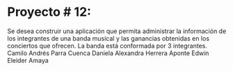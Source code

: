 # Proyecto # 12:
Se desea construir una aplicación que permita administrar la información de los integrantes de una banda
musical y las ganancias obtenidas en los conciertos que ofrecen. La banda está conformada por 3
integrantes.
Camilo Andrés Parra Cuenca
Daniela Alexandra Herrera Aponte
Edwin Eleider Amaya 
